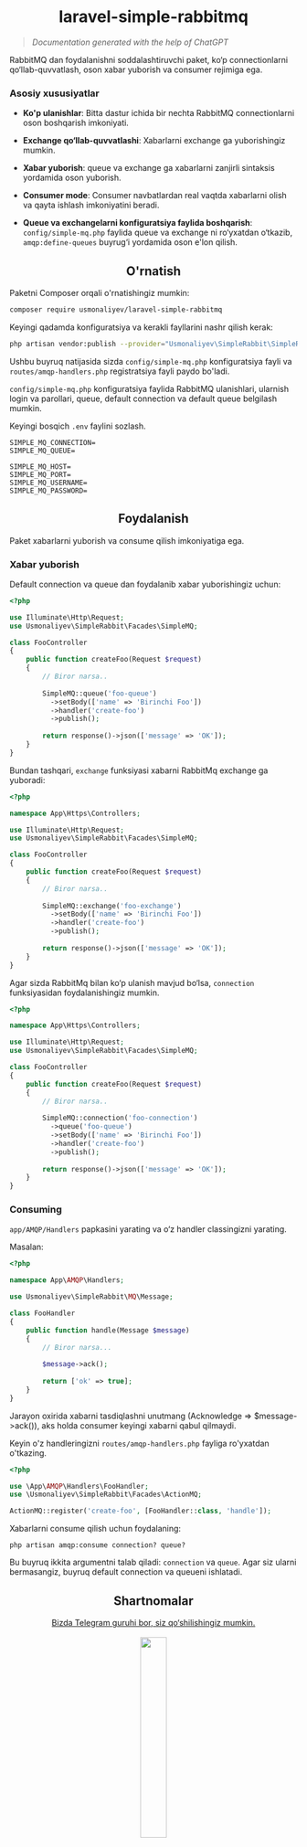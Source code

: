 <div align="center">
  <h1>laravel-simple-rabbitmq</h1>
</div>

> _Documentation generated with the help of ChatGPT_

RabbitMQ dan foydalanishni soddalashtiruvchi paket, ko‘p connectionlarni qo‘llab-quvvatlash, oson xabar yuborish va
consumer rejimiga ega.

### Asosiy xususiyatlar

- **Ko'p ulanishlar**: Bitta dastur ichida bir nechta RabbitMQ connectionlarni oson boshqarish imkoniyati.

- **Exchange qo‘llab-quvvatlashi**: Xabarlarni exchange ga yuborishingiz mumkin.

- **Xabar yuborish**: queue va exchange ga xabarlarni zanjirli sintaksis yordamida oson yuborish.

- **Consumer mode**: Consumer navbatlardan real vaqtda xabarlarni olish va qayta ishlash imkoniyatini beradi.

- **Queue va exchangelarni konfiguratsiya faylida boshqarish**: `config/simple-mq.php` faylida queue va exchange ni
  ro‘yxatdan o‘tkazib, `amqp:define-queues` buyrug‘i yordamida oson e'lon qilish.

<div align="center">
  <h2>O'rnatish</h2>
</div>

Paketni Composer orqali o'rnatishingiz mumkin:

```bash
composer require usmonaliyev/laravel-simple-rabbitmq
```

Keyingi qadamda konfiguratsiya va kerakli fayllarini nashr qilish kerak:

```bash
php artisan vendor:publish --provider="Usmonaliyev\SimpleRabbit\SimpleRabbitMQServiceProvider"
```

Ushbu buyruq natijasida sizda `config/simple-mq.php` konfiguratsiya fayli va `routes/amqp-handlers.php` registratsiya
fayli paydo bo'ladi.

`config/simple-mq.php` konfiguratsiya faylida RabbitMQ ulanishlari, ularnish login va parollari, queue, default
connection va default queue belgilash mumkin.

Keyingi bosqich `.env` faylini sozlash.

```.dotenv
SIMPLE_MQ_CONNECTION=
SIMPLE_MQ_QUEUE=

SIMPLE_MQ_HOST=
SIMPLE_MQ_PORT=
SIMPLE_MQ_USERNAME=
SIMPLE_MQ_PASSWORD=
```

<div align="center">
  <h2>Foydalanish</h2>
</div>

Paket xabarlarni yuborish va consume qilish imkoniyatiga ega.

### Xabar yuborish

Default connection va queue dan foydalanib xabar yuborishingiz uchun:

```php
<?php

use Illuminate\Http\Request;
use Usmonaliyev\SimpleRabbit\Facades\SimpleMQ;

class FooController
{
    public function createFoo(Request $request)
    {
        // Biror narsa..
        
        SimpleMQ::queue('foo-queue')
          ->setBody(['name' => 'Birinchi Foo'])
          ->handler('create-foo')
          ->publish();
          
        return response()->json(['message' => 'OK']);
    }
}
```

Bundan tashqari, `exchange` funksiyasi xabarni RabbitMq exchange ga yuboradi:

```php
<?php

namespace App\Https\Controllers;

use Illuminate\Http\Request;
use Usmonaliyev\SimpleRabbit\Facades\SimpleMQ;

class FooController
{
    public function createFoo(Request $request)
    {
        // Biror narsa..
        
        SimpleMQ::exchange('foo-exchange')
          ->setBody(['name' => 'Birinchi Foo'])
          ->handler('create-foo')
          ->publish();
          
        return response()->json(['message' => 'OK']);
    }
}
```

Agar sizda RabbitMq bilan ko‘p ulanish mavjud bo‘lsa, `connection` funksiyasidan foydalanishingiz mumkin.

```php
<?php

namespace App\Https\Controllers;

use Illuminate\Http\Request;
use Usmonaliyev\SimpleRabbit\Facades\SimpleMQ;

class FooController
{
    public function createFoo(Request $request)
    {
        // Biror narsa..
        
        SimpleMQ::connection('foo-connection')
          ->queue('foo-queue')
          ->setBody(['name' => 'Birinchi Foo'])
          ->handler('create-foo')
          ->publish();
          
        return response()->json(['message' => 'OK']);
    }
}
```

### Consuming

`app/AMQP/Handlers` papkasini yarating va o‘z handler classingizni yarating.

Masalan:

```php
<?php

namespace App\AMQP\Handlers;

use Usmonaliyev\SimpleRabbit\MQ\Message;

class FooHandler
{
    public function handle(Message $message)
    {
        // Biror narsa...
        
        $message->ack();
        
        return ['ok' => true];
    }
}
```

Jarayon oxirida xabarni tasdiqlashni unutmang (Acknowledge => $message->ack()), aks holda consumer keyingi xabarni qabul
qilmaydi.

Keyin o'z handleringizni `routes/amqp-handlers.php` fayliga ro'yxatdan o'tkazing.

```php
<?php

use \App\AMQP\Handlers\FooHandler;
use \Usmonaliyev\SimpleRabbit\Facades\ActionMQ;

ActionMQ::register('create-foo', [FooHandler::class, 'handle']);
```

Xabarlarni consume qilish uchun foydalaning:

```shell
php artisan amqp:consume connection? queue?
```

Bu buyruq ikkita argumentni talab qiladi: `connection` va `queue`.
Agar siz ularni bermasangiz, buyruq default connection va queueni ishlatadi.

<div align="center">
  <h2>Shartnomalar</h2>
  <div>
    <a href="https://t.me/+P7PlyAdDQAJjM2Fi" target="_blank">
      Bizda Telegram guruhi bor, siz qo‘shilishingiz mumkin.
    </a>
  </div>
  <br/>
  <img width="30%" src="https://github.com/usmonaliyev99/usmonaliyev99/blob/main/assets/have-you-joined-us.gif?raw=true">
</div>

<div align="center">
  <h2>Rejalar</h2>
</div>

- [ ] `config/simple-mq.php` faylida exchange sozlash
- [ ] `README.UZ.md` va `README.RU.md` fayllarini yozish.
- [ ] Testlarni sozlash.

<div align="center">
  <h2>Test qilish</h2>
</div>

```bash
composer test
```

<div align="center">
  <h2>Litsenziya</h2>
</div>

[MIT](LICENSE.md) Litsenziya.
